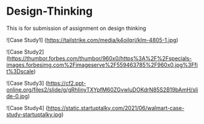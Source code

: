 # Design-Thinking
This is for submission of assignment on design thinking

![Case Study1]
(https://tailstrike.com/media/k4oilqrj/klm-4805-1.jpg)

![Case Study2]
(https://thumbor.forbes.com/thumbor/960x0/https%3A%2F%2Fspecials-images.forbesimg.com%2Fimageserve%2F559463785%2F960x0.jpg%3Ffit%3Dscale)

![Case Study3]
(https://cf2.ppt-online.org/files2/slide/g/gRhIinyTXYpfM60ZGvwluDOKdrN85S2B19bAmH/slide-0.jpg)

![Case Study4]
(https://static.startuptalky.com/2021/06/walmart-case-study-startuptalky.jpg)
